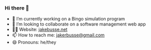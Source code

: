 ### Hi there 👋

<!--
**jakebusse/jakebusse** is a ✨ _special_ ✨ repository because its `README.md` (this file) appears on your GitHub profile.

Here are some ideas to get you started:

- 👯 I’m looking to collaborate on ...
- 🤔 I’m looking for help with ...
- 💬 Ask me about ...
- ⚡ Fun fact: ...
- 🌱 I’m currently learning ...
-->

- 🔭 I’m currently working on a Bingo simulation program
- 👯 I’m looking to collaborate on a software management web app
- 👨‍💻 Website: <a href="http://www.jakebusse.net" target="_blank">jakebusse.net</a>
- 📫 How to reach me: <a href="mailto:jakerbusse@gmail.com">jakerbusse@gmail.com</a>
- 😄 Pronouns: he/they
